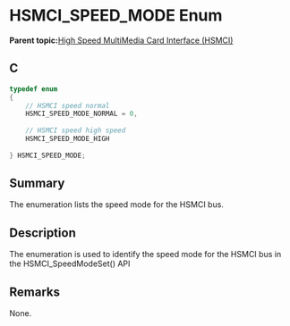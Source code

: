 # HSMCI\_SPEED\_MODE Enum

**Parent topic:**[High Speed MultiMedia Card Interface \(HSMCI\)](GUID-E5CEFDBB-10FA-4C89-AAAF-A8ED4107A071.md)

## C

```c
typedef enum
{
    // HSMCI speed normal
    HSMCI_SPEED_MODE_NORMAL = 0,
	
    // HSMCI speed high speed
    HSMCI_SPEED_MODE_HIGH
    
} HSMCI_SPEED_MODE;

```

## Summary

The enumeration lists the speed mode for the HSMCI bus.

## Description

The enumeration is used to identify the speed mode for the HSMCI bus in the HSMCI\_SpeedModeSet\(\) API

## Remarks

None.

